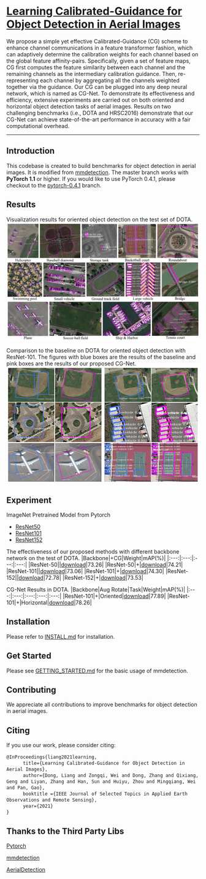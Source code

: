 
# [Learning Calibrated-Guidance for Object Detection in Aerial Images](https://arxiv.org/abs/2103.11399)

We propose a simple yet effective Calibrated-Guidance (CG) scheme to enhance channel communications in a feature transformer fashion, which can adaptively determine the calibration weights for each channel based on the global feature affinity-pairs. Specifically, given a set of feature maps, CG first computes the feature similarity between each channel and the remaining channels as the intermediary calibration guidance. Then, re-representing each channel by aggregating all the channels weighted together via the guidance. Our CG can be plugged into any deep neural network, which is named as CG-Net. To demonstrate its effectiveness and efficiency, extensive experiments are carried out on both oriented and horizontal object detection tasks of aerial images. Results on two challenging benchmarks (i.e., DOTA and HRSC2016) demonstrate that our CG-Net can achieve state-of-the-art performance in accuracy with a fair computational overhead.

****

## Introduction
This codebase is created to build benchmarks for object detection in aerial images.
It is modified from [mmdetection](https://github.com/open-mmlab/mmdetection).
The master branch works with **PyTorch 1.1** or higher. If you would like to use PyTorch 0.4.1,
please checkout to the [pytorch-0.4.1](https://github.com/open-mmlab/mmdetection/tree/pytorch-0.4.1) branch.

## Results
Visualization results for oriented object detection on the test set of DOTA.
![Different class results](/show/all.png)

 Comparison to the baseline on DOTA for oriented object detection with ResNet-101. The figures with blue boxes are the results of the baseline and pink boxes are the results of our proposed CG-Net.
![Baseline and CG-Net results](/show/compare.png)

## Experiment

ImageNet Pretrained Model from Pytorch
- [ResNet50](https://drive.google.com/file/d/1mQ9S0FzFpPHnocktH0DGVysufGt4tH0M/view?usp=sharing)
- [ResNet101](https://drive.google.com/file/d/1qlVf58T0fY4dddKst5i7-CL3DXhBi3Mp/view?usp=sharing)
- [ResNet152](https://drive.google.com/file/d/1y08s30DdWUyaFU89vEpospMi8TjqrJIz/view?usp=sharing)

The effectiveness of our proposed methods with different backbone network on the test of DOTA.
|Backbone|+CG|Weight|mAP(%)|
|:---:|:---:|:---:|:---:|
|ResNet-50||[download](https://drive.google.com/file/d/1FrxBLU3hbO0uGDxXWUH0b_kIaQotuw38/view?usp=sharing)|73.26|
|ResNet-50|+|[download](https://drive.google.com/file/d/1NNE2uYnZHvtzh0K14F_3qXEMFxxU8N2W/view?usp=sharing)|74.21|
|ResNet-101||[download](https://drive.google.com/file/d/1VU4owAoUSfXGT0pxQdye9hEVHLLpTVzO/view?usp=sharing)|73.06|
|ResNet-101|+|[download](https://drive.google.com/file/d/1-gImslv8rGIndgtOnSfqNKYlwGqLAYo3/view?usp=sharing)|74.30|
|ResNet-152||[download](https://drive.google.com/file/d/1T4bbgsgVj_Sb27AET918cOKy3XdvC9XE/view?usp=sharing)|72.78|
|ResNet-152|+|[download](https://drive.google.com/file/d/1JJzZVP8vi6bljHP2rHNPTBiH0LSF0Ec0/view?usp=sharing)|73.53|

CG-Net Results in DOTA.
|Backbone|Aug Rotate|Task|Weight|mAP(%)|
|:---:|:---:|:---:|:---:|:---:|
|ResNet-101|+|Oriented|[download](https://drive.google.com/file/d/1ZMb2Ve5xQccFW2c0ha6y6yXAuP5XJVzC/view?usp=sharing)|77.89|
|ResNet-101|+|Horizontal|[download](https://drive.google.com/file/d/1ZMb2Ve5xQccFW2c0ha6y6yXAuP5XJVzC/view?usp=sharing)|78.26|

## Installation

Please refer to [INSTALL.md](INSTALL.md) for installation.

    
## Get Started

Please see [GETTING_STARTED.md](GETTING_STARTED.md) for the basic usage of mmdetection.

## Contributing

We appreciate all contributions to improve benchmarks for object detection in aerial images. 


## Citing

If you use our work, please consider citing:

```
@InProceedings{liang2021learning,
      title={Learning Calibrated-Guidance for Object Detection in Aerial Images}, 
      author={Dong, Liang and Zongqi, Wei and Dong, Zhang and Qixiang, Geng and Liyan, Zhang and Han, Sun and Huiyu, Zhou and Mingqiang, Wei and Pan, Gao},
      booktitle ={IEEE Journal of Selected Topics in Applied Earth Observations and Remote Sensing},
      year={2021}
}
```

## Thanks to the Third Party Libs

[Pytorch](https://pytorch.org/)

[mmdetection](https://github.com/open-mmlab/mmdetection)

[AerialDetection](https://github.com/dingjiansw101/AerialDetection)
